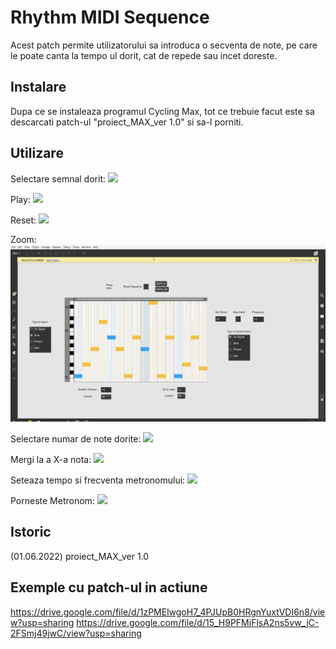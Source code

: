 # Rhythm MIDI Sequence
Acest patch permite utilizatorului sa introduca o secventa de note,
pe care le poate canta la tempo ul dorit, cat de repede sau incet doreste.

## Instalare
Dupa ce se instaleaza programul Cycling Max, tot ce trebuie facut este sa descarcati patch-ul "proiect_MAX_ver 1.0" si sa-l porniti.

## Utilizare
Selectare semnal dorit:
![](Select_signal.gif)

Play:
![](Play.gif)

Reset:
![](Reset.gif)

Zoom:
![](Zoom.gif)

Selectare numar de note dorite:
![](Number_of_Notes.gif)

Mergi la a X-a nota:
![](Go_to.gif)

Seteaza tempo si frecventa metronomului:
![](Set_Metro.gif)

Porneste Metronom:
![](Play_Metro.gif)

## Istoric

(01.06.2022) proiect_MAX_ver 1.0

## Exemple cu patch-ul in actiune

https://drive.google.com/file/d/1zPMElwgoH7_4PJUpB0HRgnYuxtVDI6n8/view?usp=sharing
https://drive.google.com/file/d/15_H9PFMjFlsA2ns5vw_jC-2FSmj49jwC/view?usp=sharing

